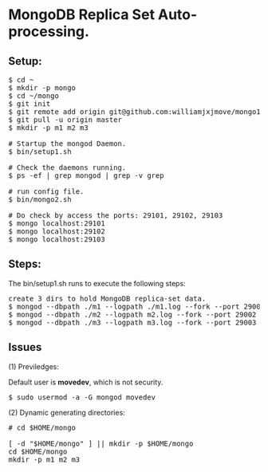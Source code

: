 # MongoDB Replica Set Auto-processing.

## Setup:
<pre>
$ cd ~
$ mkdir -p mongo
$ cd ~/mongo
$ git init
$ git remote add origin git@github.com:williamjxjmove/mongo1.git
$ git pull -u origin master
$ mkdir -p m1 m2 m3

# Startup the mongod Daemon.
$ bin/setup1.sh

# Check the daemons running.
$ ps -ef | grep mongod | grep -v grep

# run config file.
$ bin/mongo2.sh

# Do check by access the ports: 29101, 29102, 29103
$ mongo localhost:29101
$ mongo localhost:29102
$ mongo localhost:29103
</pre>

## Steps:
The bin/setup1.sh runs to execute the following steps:
<pre>
create 3 dirs to hold MongoDB replica-set data.
$ mongod --dbpath ./m1 --logpath ./m1.log --fork --port 29001 --replSet SetA --smallfiles
$ mongod --dbpath ./m2 --logpath m2.log --fork --port 29002 --replSet SetA  --smallfiles
$ mongod --dbpath ./m3 --logpath m3.log --fork --port 29003 --replSet SetA  --smallfiles
</pre>

## Issues

(1) Previledges:

Default user is <strong>movedev</strong>, which is not security.
<pre>
$ sudo usermod -a -G mongod movedev
</pre>


(2) Dynamic generating directories:
<pre>
# cd $HOME/mongo

[ -d "$HOME/mongo" ] || mkdir -p $HOME/mongo
cd $HOME/mongo
mkdir -p m1 m2 m3

</pre>

